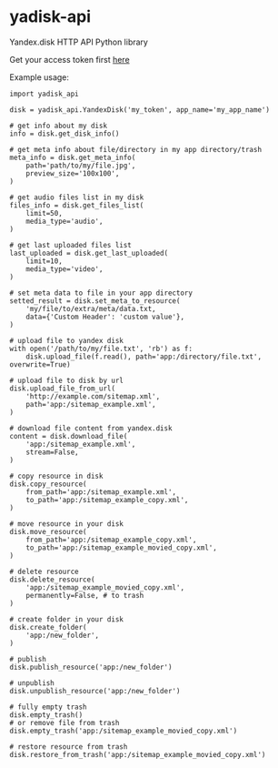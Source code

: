# yadisk-api
Yandex.disk HTTP API Python library

Get your access token first [here](https://tech.yandex.ru/disk/api/concepts/quickstart-docpage/)

Example usage:

    import yadisk_api

    disk = yadisk_api.YandexDisk('my_token', app_name='my_app_name')

    # get info about my disk
    info = disk.get_disk_info()

    # get meta info about file/directory in my app directory/trash
    meta_info = disk.get_meta_info(
        path='path/to/my/file.jpg',
        preview_size='100x100',
    )

    # get audio files list in my disk
    files_info = disk.get_files_list(
        limit=50,
        media_type='audio',
    )

    # get last uploaded files list
    last_uploaded = disk.get_last_uploaded(
        limit=10,
        media_type='video',
    )

    # set meta data to file in your app directory
    setted_result = disk.set_meta_to_resource(
        'my/file/to/extra/meta/data.txt,
        data={'Custom Header': 'custom value'},
    )

    # upload file to yandex disk
    with open('/path/to/my/file.txt', 'rb') as f:
        disk.upload_file(f.read(), path='app:/directory/file.txt', overwrite=True)

    # upload file to disk by url
    disk.upload_file_from_url(
        'http://example.com/sitemap.xml',
        path='app:/sitemap_example.xml',
    )

    # download file content from yandex.disk
    content = disk.download_file(
        'app:/sitemap_example.xml',
        stream=False,
    )

    # copy resource in disk
    disk.copy_resource(
        from_path='app:/sitemap_example.xml',
        to_path='app:/sitemap_example_copy.xml',
    )

    # move resource in your disk
    disk.move_resource(
        from_path='app:/sitemap_example_copy.xml',
        to_path='app:/sitemap_example_movied_copy.xml',
    )

    # delete resource
    disk.delete_resource(
        'app:/sitemap_example_movied_copy.xml',
        permanently=False, # to trash
    )

    # create folder in your disk
    disk.create_folder(
        'app:/new_folder',
    )

    # publish
    disk.publish_resource('app:/new_folder')

    # unpublish
    disk.unpublish_resource('app:/new_folder')

    # fully empty trash
    disk.empty_trash()
    # or remove file from trash
    disk.empty_trash('app:/sitemap_example_movied_copy.xml')

    # restore resource from trash
    disk.restore_from_trash('app:/sitemap_example_movied_copy.xml')
